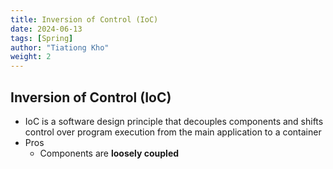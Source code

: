 ```yaml
---
title: Inversion of Control (IoC)
date: 2024-06-13
tags: [Spring]
author: "Tiationg Kho"
weight: 2
---
```


## Inversion of Control (IoC)

- IoC is a software design principle that decouples components and shifts control over program execution from the main application to a container
- Pros
    - Components are **loosely coupled**